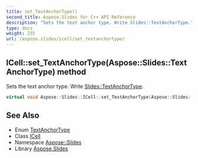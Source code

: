 ```yaml
---
title: set_TextAnchorType()
second_title: Aspose.Slides for C++ API Reference
description: "Sets the text anchor type. Write Slides::TextAnchorType."
type: docs
weight: 235
url: /aspose.slides/icell/set_textanchortype/
---
```

## ICell::set_TextAnchorType(Aspose::Slides::TextAnchorType) method


Sets the text anchor type. Write [Slides::TextAnchorType](../../textanchortype/).

```cpp
virtual void Aspose::Slides::ICell::set_TextAnchorType(Aspose::Slides::TextAnchorType value)=0
```

## See Also

* Enum [TextAnchorType](../../textanchortype/)
* Class [ICell](../)
* Namespace [Aspose::Slides](../../)
* Library [Aspose.Slides](../../../)